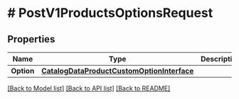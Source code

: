 # # PostV1ProductsOptionsRequest


## Properties 


Name | Type | Description | Notes
------------ | ------------- | ------------- | -------------
**Option**| [**CatalogDataProductCustomOptionInterface**](CatalogDataProductCustomOptionInterface.md) |   |


[[Back to Model list]](../../README.md#models) [[Back to API list]](../../README.md#endpoints) [[Back to README]](../../README.md)

